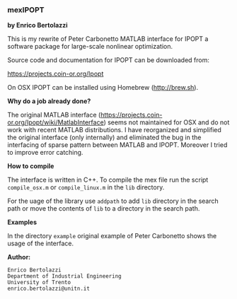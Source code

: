 ### mexIPOPT
**by Enrico Bertolazzi**

This is my rewrite of Peter Carbonetto MATLAB interface for IPOPT
a software package for large-scale ​nonlinear optimization.

Source code and documentation for IPOPT can be downloaded from:

https://projects.coin-or.org/Ipopt

On OSX IPOPT can be installed using Homebrew (http://brew.sh).

**Why do a job already done?**

The original MATLAB interface (https://projects.coin-or.org/Ipopt/wiki/MatlabInterface) seems not maintained for OSX and do not work with recent
MATLAB distributions.
I have reorganized and simplified the original interface 
(only internally) and eliminated the bug in the interfacing
of sparse pattern between MATLAB and IPOPT.
Moreover I tried to improve error catching.

**How to compile**

The interface is written in C++. To compile the mex file run the script
`compile_osx.m` or `compile_linux.m` in the `lib` directory.

For the uage of the library use `addpath` to add `lib` directory
in the search path or move the contents of `lib` to a directory 
in the search path.

**Examples**

In the directory `example` original example of Peter Carbonetto
shows the usage of the interface.

**Author:**
	
	Enrico Bertolazzi
	Department of Industrial Engineering
	University of Trento
	enrico.bertolazzi@unitn.it
